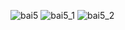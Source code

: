 ![bai5](https://github.com/VanHoang110802/Competitive_Programming/assets/108053955/febb7ae5-e430-4427-a33a-117b9e9447d6)
![bai5_1](https://github.com/VanHoang110802/Competitive_Programming/assets/108053955/e23a9b1a-3b72-4dd1-8322-52166fb228b9)
![bai5_2](https://github.com/VanHoang110802/Competitive_Programming/assets/108053955/2913df94-7856-4f7c-8c59-800a095068ab)
